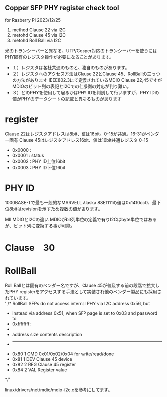 ## **Copper SFP PHY register check tool**
for Rasberry Pi
2023/12/25

1. method Clause 22 via I2C
1. metohd Clause 45 via I2C
2. metohd Roll Ball via I2C

光のトランシーバーと異なる、UTP/Copper対応のトランシーバーを使うにはPHY固有のレジスタ操作が必要になることがあります。
* １）レジスタは各社共通のものと、独自のものがあります。
* ２）レジスタへのアクセス方法はClause 22とClause 45、RollBallの三っつの方法があります
IEEE802.3にて定義されているMDIO Clause 22,45ですがMDIOのビット列の表記とI2Cでの仕様例の対応が判り難い。
* ３）どのPHYを使用して居るかはPHY IDを判別して行いますが、PHY IDの値がPHYのデータシートの記載と異なるものがあります

# register<BR>
Clause 22はレジスタアドレスは8bit、値は16bit。0-15が共通。16-31がベンダー固有
Clause 45はレジスタアドレス16bit、値は16bit共通レジスタ 0-15
- 0x0000 :
- 0x0001 : status
- 0x0002 : PHY ID上位16bit
- 0x0003 : PHY ID下位16bit
  
# PHY ID<BR>
1000BASE-Tで最も一般的なMARVELL Alaska 88E1111の値は0x1410cc0、最下位8bitはrevisionを示すため複数の値があります。

MII MDIOとI2Cの違い
MDIOがbit列単位の定義で有りI2Cはbyte単位ではあるが、ビット列に変換する事が可能。

# Clause　30

# RollBall <BR>
Roll Ballとは固有のベンダー名ですが、Clause 45が普及する前の段階で拡大したPHY registerをアクセスする手法として実装され他のベンダー製品にも採用されています。<BR>
'
/* RollBall SFPs do not access internal PHY via I2C address 0x56, but
* instead via address 0x51, when SFP page is set to 0x03 and password to
* 0xffffffff:
*
* address  size  contents  description
* -------  ----  --------  -----------
* 0x80     1     CMD       0x01/0x02/0x04 for write/read/done
* 0x81     1     DEV       Clause 45 device
* 0x82     2     REG       Clause 45 register
* 0x84     2     VAL       Register value

*/'

linux/drivers/net/mdio/mdio-i2c.cを参考にしてます。
